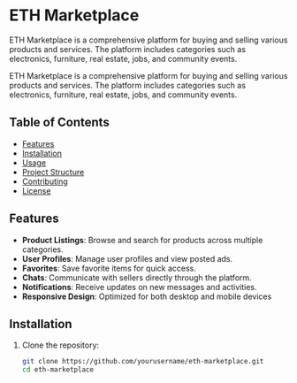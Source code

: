 # ETH Marketplace

ETH Marketplace is a comprehensive platform for buying and selling various products and services. The platform includes categories such as electronics, furniture, real estate, jobs, and community events.

ETH Marketplace is a comprehensive platform for buying and selling various products and services. The platform includes categories such as electronics, furniture, real estate, jobs, and community events.

## Table of Contents

- [Features](#features)
- [Installation](#installation)
- [Usage](#usage)
- [Project Structure](#project-structure)
- [Contributing](#contributing)
- [License](#license)

## Features

- **Product Listings**: Browse and search for products across multiple categories.
- **User Profiles**: Manage user profiles and view posted ads.
- **Favorites**: Save favorite items for quick access.
- **Chats**: Communicate with sellers directly through the platform.
- **Notifications**: Receive updates on new messages and activities.
- **Responsive Design**: Optimized for both desktop and mobile devices

## Installation

1. Clone the repository:
   ```sh
   git clone https://github.com/yourusername/eth-marketplace.git
   cd eth-marketplace
   ```

